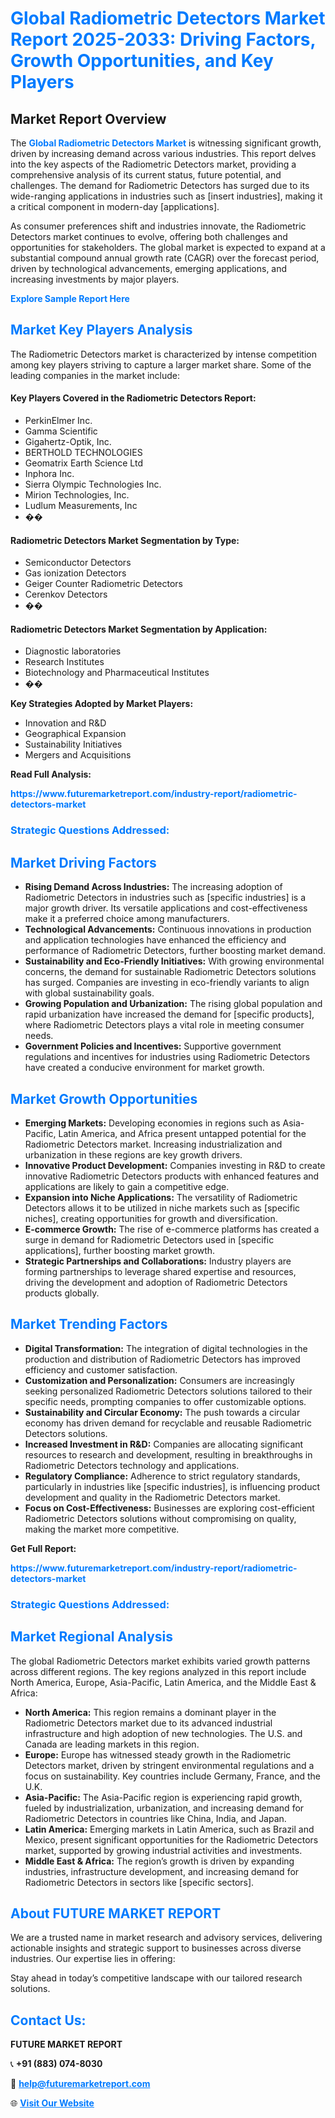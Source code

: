 <h1 style="color: #007BFF;">Global Radiometric Detectors Market Report 2025-2033: Driving Factors, Growth Opportunities, and Key Players</h1>

<section id="overview">
<h2>Market Report Overview</h2>
<p>The <a href="https://www.futuremarketreport.com/industry-report/radiometric-detectors-market" style="color: #007BFF; text-decoration: none;"><strong>Global Radiometric Detectors Market</strong></a> is witnessing significant growth, driven by increasing demand across various industries. This report delves into the key aspects of the Radiometric Detectors market, providing a comprehensive analysis of its current status, future potential, and challenges. The demand for Radiometric Detectors has surged due to its wide-ranging applications in industries such as [insert industries], making it a critical component in modern-day [applications].</p>
<p>As consumer preferences shift and industries innovate, the Radiometric Detectors market continues to evolve, offering both challenges and opportunities for stakeholders. The global market is expected to expand at a substantial compound annual growth rate (CAGR) over the forecast period, driven by technological advancements, emerging applications, and increasing investments by major players.</p>
</section>

<section id="overview">
<p><a href="https://www.futuremarketreport.com/request-sample/reportId=118248" style="color: #007BFF; text-decoration: none;"><strong>Explore Sample Report Here</strong></a></p>
</section>

<section id="key-players">
<h2 style="color: #007BFF;">Market Key Players Analysis</h2>
<p>The Radiometric Detectors market is characterized by intense competition among key players striving to capture a larger market share. Some of the leading companies in the market include:</p>
<h4>Key Players Covered in the Radiometric Detectors Report:</h4>
<ul><li>PerkinElmer Inc.</li><li>Gamma Scientific</li><li>Gigahertz-Optik, Inc.</li><li>BERTHOLD TECHNOLOGIES</li><li>Geomatrix Earth Science Ltd</li><li>Inphora Inc.</li><li>Sierra Olympic Technologies Inc.</li><li>Mirion Technologies, Inc.</li><li>Ludlum Measurements, Inc</li><li>��</li></ul>
<h4>Radiometric Detectors Market Segmentation by Type:</h4>
<ul><li>Semiconductor Detectors</li><li>Gas ionization Detectors</li><li>Geiger Counter Radiometric Detectors</li><li>Cerenkov Detectors</li><li>��</li></ul>

<h4>Radiometric Detectors Market Segmentation by Application:</h4>
<ul><li>Diagnostic laboratories</li><li>Research Institutes</li><li>Biotechnology and Pharmaceutical Institutes</li><li>��</li></ul>
<p><strong>Key Strategies Adopted by Market Players:</strong></p>
<ul>
<li>Innovation and R&D</li>
<li>Geographical Expansion</li>
<li>Sustainability Initiatives</li>
<li>Mergers and Acquisitions</li>
</ul>
</section>

<section>
<p><strong>Read Full Analysis: </strong></p><a href="https://www.futuremarketreport.com/industry-report/radiometric-detectors-market" style="color: #007BFF; text-decoration: none;"><strong>https://www.futuremarketreport.com/industry-report/radiometric-detectors-market</strong></a>
<h3 style="color: #007BFF;">Strategic Questions Addressed:</h3>
</section>

<section id="driving-factors">
<h2 style="color: #007BFF;">Market Driving Factors</h2>
<ul>
<li><strong>Rising Demand Across Industries:</strong> The increasing adoption of Radiometric Detectors in industries such as [specific industries] is a major growth driver. Its versatile applications and cost-effectiveness make it a preferred choice among manufacturers.</li>
<li><strong>Technological Advancements:</strong> Continuous innovations in production and application technologies have enhanced the efficiency and performance of Radiometric Detectors, further boosting market demand.</li>
<li><strong>Sustainability and Eco-Friendly Initiatives:</strong> With growing environmental concerns, the demand for sustainable Radiometric Detectors solutions has surged. Companies are investing in eco-friendly variants to align with global sustainability goals.</li>
<li><strong>Growing Population and Urbanization:</strong> The rising global population and rapid urbanization have increased the demand for [specific products], where Radiometric Detectors plays a vital role in meeting consumer needs.</li>
<li><strong>Government Policies and Incentives:</strong> Supportive government regulations and incentives for industries using Radiometric Detectors have created a conducive environment for market growth.</li>
</ul>
</section>

<section id="growth-opportunities">
<h2 style="color: #007BFF;">Market Growth Opportunities</h2>
<ul>
<li><strong>Emerging Markets:</strong> Developing economies in regions such as Asia-Pacific, Latin America, and Africa present untapped potential for the Radiometric Detectors market. Increasing industrialization and urbanization in these regions are key growth drivers.</li>
<li><strong>Innovative Product Development:</strong> Companies investing in R&D to create innovative Radiometric Detectors products with enhanced features and applications are likely to gain a competitive edge.</li>
<li><strong>Expansion into Niche Applications:</strong> The versatility of Radiometric Detectors allows it to be utilized in niche markets such as [specific niches], creating opportunities for growth and diversification.</li>
<li><strong>E-commerce Growth:</strong> The rise of e-commerce platforms has created a surge in demand for Radiometric Detectors used in [specific applications], further boosting market growth.</li>
<li><strong>Strategic Partnerships and Collaborations:</strong> Industry players are forming partnerships to leverage shared expertise and resources, driving the development and adoption of Radiometric Detectors products globally.</li>
</ul>
</section>

<section id="trending-factors">
<h2 style="color: #007BFF;">Market Trending Factors</h2>
<ul>
<li><strong>Digital Transformation:</strong> The integration of digital technologies in the production and distribution of Radiometric Detectors has improved efficiency and customer satisfaction.</li>
<li><strong>Customization and Personalization:</strong> Consumers are increasingly seeking personalized Radiometric Detectors solutions tailored to their specific needs, prompting companies to offer customizable options.</li>
<li><strong>Sustainability and Circular Economy:</strong> The push towards a circular economy has driven demand for recyclable and reusable Radiometric Detectors solutions.</li>
<li><strong>Increased Investment in R&D:</strong> Companies are allocating significant resources to research and development, resulting in breakthroughs in Radiometric Detectors technology and applications.</li>
<li><strong>Regulatory Compliance:</strong> Adherence to strict regulatory standards, particularly in industries like [specific industries], is influencing product development and quality in the Radiometric Detectors market.</li>
<li><strong>Focus on Cost-Effectiveness:</strong> Businesses are exploring cost-efficient Radiometric Detectors solutions without compromising on quality, making the market more competitive.</li>
</ul>
</section>

<section>
<p><strong>Get Full Report: </strong></p><a href="https://www.futuremarketreport.com/industry-report/radiometric-detectors-market" style="color: #007BFF; text-decoration: none;"><strong>https://www.futuremarketreport.com/industry-report/radiometric-detectors-market</strong></a>
<h3 style="color: #007BFF;">Strategic Questions Addressed:</h3>
</section>


<section id="regional-analysis">
<h2 style="color: #007BFF;">Market Regional Analysis</h2>
<p>The global Radiometric Detectors market exhibits varied growth patterns across different regions. The key regions analyzed in this report include North America, Europe, Asia-Pacific, Latin America, and the Middle East & Africa:</p>
<ul>
<li><strong>North America:</strong> This region remains a dominant player in the Radiometric Detectors market due to its advanced industrial infrastructure and high adoption of new technologies. The U.S. and Canada are leading markets in this region.</li>
<li><strong>Europe:</strong> Europe has witnessed steady growth in the Radiometric Detectors market, driven by stringent environmental regulations and a focus on sustainability. Key countries include Germany, France, and the U.K.</li>
<li><strong>Asia-Pacific:</strong> The Asia-Pacific region is experiencing rapid growth, fueled by industrialization, urbanization, and increasing demand for Radiometric Detectors in countries like China, India, and Japan.</li>
<li><strong>Latin America:</strong> Emerging markets in Latin America, such as Brazil and Mexico, present significant opportunities for the Radiometric Detectors market, supported by growing industrial activities and investments.</li>
<li><strong>Middle East & Africa:</strong> The region’s growth is driven by expanding industries, infrastructure development, and increasing demand for Radiometric Detectors in sectors like [specific sectors].</li>
</ul>
</section>

<footer>
<h2 style="color: #007BFF;">About FUTURE MARKET REPORT</h2>
<p>We are a trusted name in market research and advisory services, delivering actionable insights and strategic support to businesses across diverse industries. Our expertise lies in offering:</p>

<p>Stay ahead in today’s competitive landscape with our tailored research solutions.</p>

<h2 style="color: #007BFF;">Contact Us:</h2>
<p><strong>FUTURE MARKET REPORT</strong></p>
<p>📞 <strong>+91 (883) 074-8030</strong></p>
<p>📧 <strong><a href="mailto:help@futuremarketreport.com" style="color: #007BFF;">help@futuremarketreport.com</a></strong></p>
<p>🌐 <strong><a href="https://www.futuremarketreport.com/" style="color: #007BFF;">Visit Our Website</a></strong></p>
</footer>